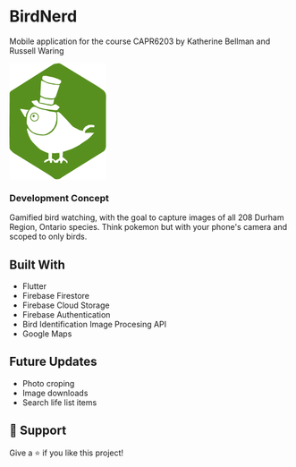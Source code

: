# BirdNerd

Mobile application for the course CAPR6203 by Katherine Bellman and Russell Waring

<img src="/lib/assets/BirdNerd_mark.png"   align="center">

###  Development Concept

Gamified bird watching, with the goal to capture images of all 208 Durham Region, Ontario species. Think pokemon but with your phone's camera and scoped to only birds.

## Built With

- Flutter
- Firebase Firestore
- Firebase Cloud Storage
- Firebase Authentication
- Bird Identification Image Procesing API
- Google Maps

## Future Updates

- Photo croping
- Image downloads
- Search life list items

## 🤝 Support

Give a ⭐️ if you like this project!
